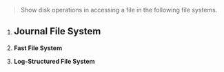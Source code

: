 > Show disk operations in accessing a file in the following file systems.

1. **Journal File System** 
    - 
    
2. **Fast File System** 

3. **Log-Structured File System** 
